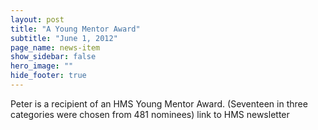 ```yaml
---
layout: post
title: "A Young Mentor Award"
subtitle: "June 1, 2012"
page_name: news-item
show_sidebar: false
hero_image: ""
hide_footer: true
---
```


Peter is a recipient of an HMS Young Mentor Award. (Seventeen in three categories were chosen from 481 nominees) link to HMS newsletter

